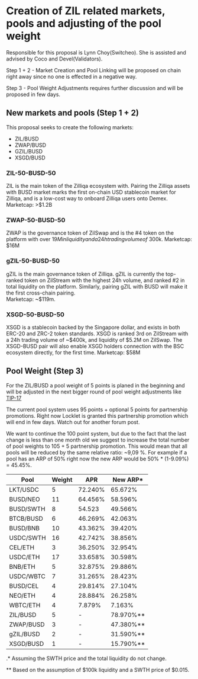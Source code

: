 # Creation of ZIL related markets, pools and adjusting of the pool weight

Responsible for this proposal is Lynn Choy(Switcheo). She is assisted and advised by Coco and Devel(Validators).

Step 1 + 2 - Market Creation and Pool Linking will be proposed on chain right away since no one is effected in a negative way.

Step 3 - Pool Weight Adjustments requires further discussion and will be proposed in few days.

## New markets and pools (Step 1 + 2)

This proposal seeks to create the following markets:

- ZIL/BUSD
- ZWAP/BUSD
- GZIL/BUSD
- XSGD/BUSD

### ZIL-50-BUSD-50
ZIL is the main token of the Zilliqa ecosystem with. Pairing the Zilliqa assets with BUSD market marks the first on-chain USD stablecoin market for Zilliqa, and is a low-cost way to onboard Zilliqa users onto Demex.
Marketcap: >$1.2B

### ZWAP-50-BUSD-50
ZWAP is the governance token of ZilSwap and is the #4 token on the platform with over $19M in liquidity and a 24h trading volume of ~$300k.
Marketcap: $16M

### gZIL-50-BUSD-50
gZIL is the main governance token of Zilliqa. gZIL is currently the top-ranked token on ZilStream with the highest 24h volume, and ranked #2 in total liquidity on the platform. Similarly, pairing gZIL with BUSD will make it the first cross-chain pairing.  
Marketcap: ~$119m.

### XSGD-50-BUSD-50
XSGD is a stablecoin backed by the Singapore dollar, and exists in both ERC-20 and ZRC-2 token standards. XSGD is ranked 3rd on ZilStream with a 24h trading volume of ~$400k, and liquidity of $5.2M on ZilSwap. The XSGD-BUSD pair will also enable XSGD holders connection with the BSC ecosystem directly, for the first time.
Marketcap: $58M


## Pool Weight (Step 3)

For the ZIL/BUSD a pool weight of 5 points is planed in the beginning and will be adjusted in the next bigger round of pool weight adjustments like [TIP-17](https://forum.switcheo.foundation/topic/90/tip-16-extension-of-lp-rewards-updating-of-pool-weights)

The current pool system uses 95 points + optional 5 points for partnership promotions. Right now Locklet is granted this partnership promotion which will end in few days. Watch out for another forum post.

We want to continue the 100 point system, but due to the fact that the last change is less than one month old we suggest to increase the total number of pool weights to 105 + 5 partnership promotion.
This would mean that all pools will be reduced by the same relative ratio: ~9,09 %. For example if a pool has an ARP of 50% right now the new ARP would be 50% * (1-9.09%) = 45.45%.

| Pool      | Weight | APR     | New ARP*  |
|-----------|--------|---------|-----------|
| LKT/USDC  | 5      | 72.240% | 65.672%   |
| BUSD/NEO  | 11     | 64.456% | 58.596%   |
| BUSD/SWTH | 8      | 54.523  | 49.566%   |
| BTCB/BUSD | 6      | 46.269% | 42.063%   |
| BUSD/BNB  | 10     | 43.362% | 39.420%   |
| USDC/SWTH | 16     | 42.742% | 38.856%   |
| CEL/ETH   | 3      | 36.250% | 32.954%   |
| USDC/ETH  | 17     | 33.658% | 30.598%   |
| BNB/ETH   | 5      | 32.875% | 29.886%   |
| USDC/WBTC | 7      | 31.265% | 28.423%   |
| BUSD/CEL  | 4      | 29.814% | 27.104%   |
| NEO/ETH   | 4      | 28.884% | 26.258%   |
| WBTC/ETH  | 4      | 7.879%  | 7.163%    |
| ZIL/BUSD  | 5      | -       | 78.970%** |
| ZWAP/BUSD | 3      | -       | 47.380%** |
| gZIL/BUSD | 2      | -       | 31.590%** |
| XSGD/BUSD | 1      | -       | 15.790%** |

 .* Assuming the SWTH price and the total liquidity do not change.

** Based on the assumption of $100k liquidity and a SWTH price of $0.015.